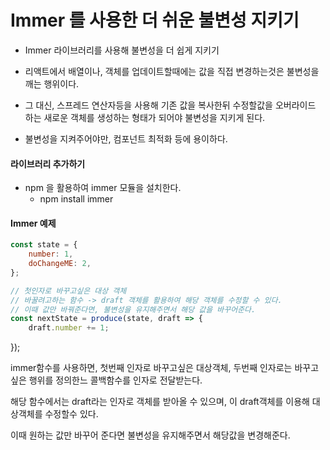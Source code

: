 # Immer 를 사용한 더 쉬운 불변성 지키기
- Immer 라이브러리를 사용해 불변성을 더 쉽게 지키기

- 리액트에서 배열이나, 객체를 업데이트할때에는 값을 직접 변경하는것은 불변성을 깨는 행위이다.
- 그 대신, 스프레드 연산자등을 사용해 기존 값을 복사한뒤 수정할값을 오버라이드 하는 새로운 객체를 생성하는 형태가 되어야 불변성을 지키게 된다.
- 불변성을 지켜주어야만, 컴포넌트 최적화 등에 용이하다.

#### 라이브러리 추가하기
- npm 을 활용하여 immer 모듈을 설치한다.
    - npm install immer

#### Immer 예제
```javascript
const state = {
    number: 1,
    doChangeME: 2,
};

// 첫인자로 바꾸고싶은 대상 객체
// 바꿀려고하는 함수 -> draft 객체를 활용하여 해당 객체를 수정할 수 있다.
// 이때 값만 바꿔준다면, 불변성을 유지해주면서 해당 값을 바꾸어준다.
const nextState = produce(state, draft => {
    draft.number += 1;
```
});

immer함수를 사용하면, 첫번째 인자로 바꾸고싶은 대상객체, 두번째 인자로는 바꾸고 싶은 행위를 정의한느 콜백함수를 인자로 전달받는다.

해당 함수에서는 draft라는 인자로 객체를 받아올 수 있으며, 이 draft객체를 이용해 대상객체를 수정할수 있다.

이때 원하는 값만 바꾸어 준다면 불변성을 유지해주면서 해당값을 변경해준다.

